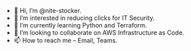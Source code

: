 - 👋 Hi, I’m @nite-stocker.
- 👀 I’m interested in reducing clicks for IT Security.
- 🌱 I’m currently learning Python and Terraform.
- 💞️ I’m looking to collaborate on AWS Infrastructure as Code.
- 📫 How to reach me – Email, Teams.

<!---
nite-stocker/nite-stocker is a ✨ special ✨ repository because its `README.md` (this file) appears on your GitHub profile.
You can click the Preview link to take a look at your changes.
--->
